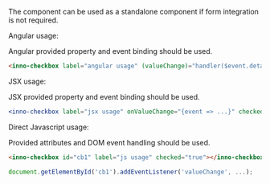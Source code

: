 The component can be used as a standalone component
if form integration is not required.

Angular usage:

Angular provided property and event binding should be used.

```html
<inno-checkbox label="angular usage" (valueChange)="handler($event.detail)" [checked]="value"></inno-checkbox>
```

JSX usage:

JSX provided property and event binding should be used.

```jsx
<inno-checkbox label="jsx usage" onValueChange="{event => ...}" checked={value}></inno-checkbox>
```

Direct Javascript usage:

Provided attributes and DOM event handling should be used.

```html
<inno-checkbox id="cb1" label="js usage" checked="true"></inno-checkbox>
```

```javascript
document.getElementById('cb1').addEventListener('valueChange', ...);
```
